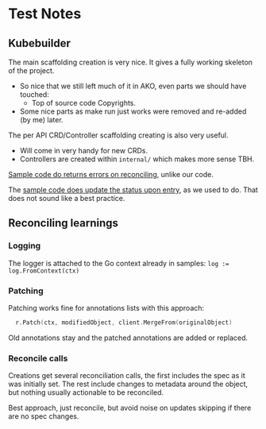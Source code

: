 # Test Notes

## Kubebuilder

The main scaffolding creation is very nice. It gives a fully working skeleton of the project.
- So nice that we still left much of it in AKO, even parts we should have touched:
  - Top of source code Copyrights.
- Some nice parts as make run just works were removed and re-added (by me) later.

The per API CRD/Controller scaffolding creating is also very useful.
- Will come in very handy for new CRDs.
- Controllers are created within `internal/` which makes more sense TBH.

[Sample code do returns errors on reconciling](https://github.com/kubernetes-sigs/kubebuilder/blob/master/docs/book/src/getting-started/testdata/project/internal/controller/memcached_controller.go#L89), unlike our code.

The [sample code does update the status upon entry](https://github.com/kubernetes-sigs/kubebuilder/blob/master/docs/book/src/getting-started/testdata/project/internal/controller/memcached_controller.go#L95), as we used to do. That does not sound like a best practice.

## Reconciling learnings

### Logging

The logger is attached to the Go context already in samples: `log := log.FromContext(ctx)`

### Patching
Patching works fine for annotations lists with this approach:

```go
  r.Patch(ctx, modifiedObject, client.MergeFrom(originalObject)
```

Old annotations stay and the patched annotations are added or replaced.

### Reconcile calls

Creations get several reconciliation calls, the first includes the spec as it was initially set. The rest include changes to metadata around the object, but nothing usually actionable to be reconciled.

Best approach, just reconcile, but avoid noise on updates skipping if there are no spec changes.
